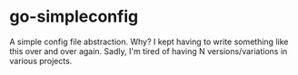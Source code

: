 go-simpleconfig
===============

A simple config file abstraction. Why? I kept having to write something like this over and over again. Sadly, I'm tired of having N versions/variations in various projects.